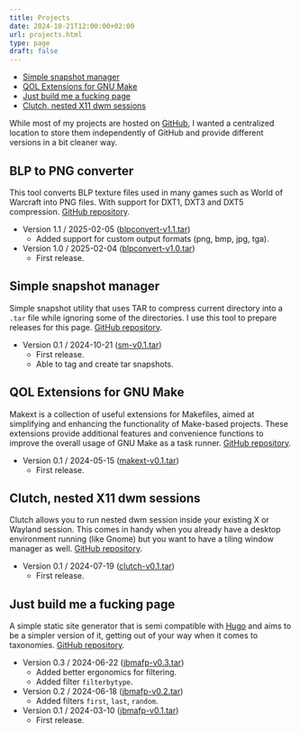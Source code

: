 ```yaml
---
title: Projects
date: 2024-10-21T12:00:00+02:00
url: projects.html
type: page
draft: false
---
```


- [Simple snapshot manager](#simple-snapshot-manager)
- [QOL Extensions for GNU Make](#qol-extensions-for-gnu-make)
- [Just build me a fucking page](#just-build-me-a-fucking-page)
- [Clutch, nested X11 dwm sessions](#clutch-nested-x11-dwm-sessions)

While most of my projects are hosted on
[GitHub](https://github.com/mitjafelicijan), I wanted a centralized location to
store them independently of GitHub and provide different versions in a bit
cleaner way.

## BLP to PNG converter

This tool converts BLP texture files used in many games such as World of
Warcraft into PNG files. With support for DXT1, DXT3 and DXT5 compression.
[GitHub repository](https://github.com/mitjafelicijan/blpconvert).

- Version 1.1 / 2025-02-05 ([blpconvert-v1.1.tar](/snapshots/blpconvert-v1.1.tar))
  - Added support for custom output formats (png, bmp, jpg, tga).
- Version 1.0 / 2025-02-04 ([blpconvert-v1.0.tar](/snapshots/blpconvert-v1.0.tar))
  - First release.

## Simple snapshot manager

Simple snapshot utility that uses TAR to compress current directory into a
`.tar` file while ignoring some of the directories. I use this tool to prepare
releases for this page.
[GitHub repository](https://github.com/mitjafelicijan/sm).

- Version 0.1 / 2024-10-21 ([sm-v0.1.tar](/snapshots/sm-v0.1.tar))
  - First release.
  - Able to tag and create tar snapshots.

## QOL Extensions for GNU Make

Makext is a collection of useful extensions for Makefiles, aimed at simplifying
and enhancing the functionality of Make-based projects. These extensions
provide additional features and convenience functions to improve the overall
usage of GNU Make as a task runner.
[GitHub repository](https://github.com/mitjafelicijan/makext).

- Version 0.1 / 2024-05-15 ([makext-v0.1.tar](/snapshots/makext-v0.1.tar))
  - First release.

## Clutch, nested X11 dwm sessions

Clutch allows you to run nested dwm session inside your existing X or Wayland
session. This comes in handy when you already have a desktop environment
running (like Gnome) but you want to have a tiling window manager as well.
[GitHub repository](https://github.com/mitjafelicijan/clutch).

- Version 0.1 / 2024-07-19 ([clutch-v0.1.tar](/snapshots/clutch-v0.1.tar))
  - First release.

## Just build me a fucking page

A simple static site generator that is semi compatible with
[Hugo](https://gohugo.io/) and aims to be a simpler version of it, getting out
of your way when it comes to taxonomies. [GitHub
repository](https://github.com/mitjafelicijan/jbmafp).

- Version 0.3 / 2024-06-22 ([jbmafp-v0.3.tar](/snapshots/jbmafp-v0.3.tar))
  - Added better ergonomics for filtering.
  - Added filter `filterbytype`.
- Version 0.2 / 2024-06-18 ([jbmafp-v0.2.tar](/snapshots/jbmafp-v0.2.tar))
  - Added filters `first`, `last`, `random`.
- Version 0.1 / 2024-03-10 ([jbmafp-v0.1.tar](/snapshots/jbmafp-v0.1.tar))
  - First release.

